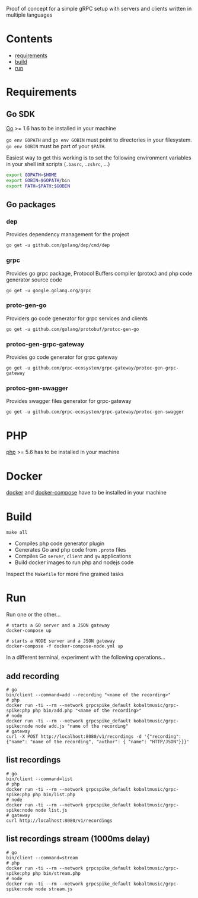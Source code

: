 Proof of concept for a simple gRPC setup with servers and clients written in multiple languages

# Contents
* [requirements](#requirements)
* [build](#build)
* [run](#run)

# Requirements
## Go SDK
[Go](https://golang.org/) >= 1.6 has to be installed in your machine

`go env GOPATH` and `go env GOBIN` must point to directories in your filesystem. `go env GOBIN` must be part of your `$PATH`.

Easiest way to get this working is to set the following environment variables in your shell init scripts (`.basrc`, `.zshrc`, ...)

```bash
export GOPATH=$HOME
export GOBIN=$GOPATH/bin
export PATH=$PATH:$GOBIN
```

## Go packages
### dep
Provides dependency management for the project
```
go get -u github.com/golang/dep/cmd/dep
```

### grpc
Provides go grpc package, Protocol Buffers compiler (protoc) and php code generator source code
```
go get -u google.golang.org/grpc
```
### proto-gen-go
Providers go code generator for grpc services and clients
```
go get -u github.com/golang/protobuf/protoc-gen-go
```

### protoc-gen-grpc-gateway
Provides go code generator for grpc gateway
```
go get -u github.com/grpc-ecosystem/grpc-gateway/protoc-gen-grpc-gateway
```

### protoc-gen-swagger
Provides swagger files generator for grpc-gateway
```
go get -u github.com/grpc-ecosystem/grpc-gateway/protoc-gen-swagger
```
# PHP
[php](http://php.net/) >= 5.6 has to be installed in your machine


# Docker
[docker](https://www.docker.com/) and [docker-compose](https://docs.docker.com/compose/) have to be installed in your machine

# Build
```
make all
```
- Compiles php code generator plugin
- Generates Go and php code from `.proto` files
- Compiles Go `server`, `client` and `gw` applications
- Build docker images to run php and nodejs code

Inspect the `Makefile` for more fine grained tasks

# Run
Run one or the other...
```
# starts a GO server and a JSON gateway
docker-compose up

# starts a NODE server and a JSON gateway
docker-compose -f docker-compose-node.yml up
```

In a different terminal, experiment with the following operations...

## add recording
```
# go
bin/client --command=add --recording "<name of the recording>"
# php
docker run -ti --rm --network grpcspike_default kobaltmusic/grpc-spike:php php bin/add.php "<name of the recording>"
# node
docker run -ti --rm --network grpcspike_default kobaltmusic/grpc-spike:node node add.js "name of the recording"
# gateway
curl -X POST http://localhost:8080/v1/recordings -d '{"recording": {"name": "name of the recording", "author": { "name": "HTTP/JSON"}}}'

```

## list recordings
```
# go
bin/client --command=list
# php
docker run -ti --rm --network grpcspike_default kobaltmusic/grpc-spike:php php bin/list.php
# node
docker run -ti --rm --network grpcspike_default kobaltmusic/grpc-spike:node node list.js
# gateway
curl http://localhost:8080/v1/recordings
```

## list recordings stream (1000ms delay)
```
# go
bin/client --command=stream
# php
docker run -ti --rm --network grpcspike_default kobaltmusic/grpc-spike:php php bin/stream.php
# node
docker run -ti --rm --network grpcspike_default kobaltmusic/grpc-spike:node node stream.js
```
